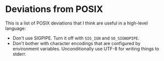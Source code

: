 # Deviations from POSIX

This is a list of POSIX deviations that I think are useful in a high-level
language:

* Don't use SIGPIPE. Turn it off with `SIG_IGN` and `SO_SIGNOPIPE`.
* Don't bother with character encodings that are configured by
  environment variables. Unconditionally use UTF-8 for writing
  things to stderr.
